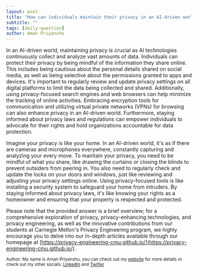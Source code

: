 ```yaml
---
layout: post
title: "How can individuals maintain their privacy in an AI-driven world?"
subtitle: ""
tags: [daily-question]
author: Aman Priyanshu
---
```


In an AI-driven world, maintaining privacy is crucial as AI technologies continuously collect and analyze vast amounts of data. Individuals can protect their privacy by being mindful of the information they share online. This includes being cautious about the personal details shared on social media, as well as being selective about the permissions granted to apps and devices. It's important to regularly review and update privacy settings on all digital platforms to limit the data being collected and shared. Additionally, using privacy-focused search engines and web browsers can help minimize the tracking of online activities. Embracing encryption tools for communication and utilizing virtual private networks (VPNs) for browsing can also enhance privacy in an AI-driven world. Furthermore, staying informed about privacy laws and regulations can empower individuals to advocate for their rights and hold organizations accountable for data protection.

Imagine your privacy is like your home. In an AI-driven world, it's as if there are cameras and microphones everywhere, constantly capturing and analyzing your every move. To maintain your privacy, you need to be mindful of what you share, like drawing the curtains or closing the blinds to prevent outsiders from peering in. You also need to regularly check and update the locks on your doors and windows, just like reviewing and adjusting your privacy settings online. Using privacy-focused tools is like installing a security system to safeguard your home from intruders. By staying informed about privacy laws, it's like knowing your rights as a homeowner and ensuring that your property is respected and protected.

Please note that the provided answer is a brief overview; for a comprehensive exploration of privacy, privacy-enhancing technologies, and privacy engineering, as well as the innovative contributions from our students at Carnegie Mellon's Privacy Engineering program, we highly encourage you to delve into our in-depth articles available through our homepage at [https://privacy-engineering-cmu.github.io/](https://privacy-engineering-cmu.github.io/).

<small>Author: My name is Aman Priyanshu, you can check out my [website](https://amanpriyanshu.github.io/) for more details or check out my other socials: [LinkedIn](https://www.linkedin.com/in/aman-priyanshu/) and [Twitter](https://twitter.com/AmanPriyanshu6)</small>
